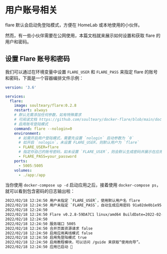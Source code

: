 # 用户账号相关

flare 默认会启动免登陆模式，方便在 HomeLab 或本地使用的小伙伴。

然而，有一些小伙伴需要在公网使用，本篇文档就来展示如何设置和获取 flare 的用户和密码。

## 设置 Flare 账号和密码

我们可以通过在环境变量中设置 `FLARE_USER` 和 `FLARE_PASS` 来指定 flare 的账号和密码，下面是一个容器编排文件示例：

```yaml
version: '3.6'

services:
  flare:
    image: soulteary/flare:0.2.8
    restart: always
    # 默认无需添加任何参数，如有特殊需求
    # 可阅读文档 https://github.com/soulteary/docker-flare/blob/main/docs/advanced-startup.md
    # 启用账号登陆模式
    command: flare --nologin=0
    environment:
      # 如需开启用户登陆模式，需要先设置 `nologin` 启动参数为 `0`
      # 如开启 `nologin`，未设置 FLARE_USER，则默认用户为 `flare`
      - FLARE_USER=flare
      # 指定你自己的账号密码，如未设置 `FLARE_USER`，则会默认生成密码并展示在应用启动日志中
      - FLARE_PASS=your_password
    ports:
      - 5005:5005
    volumes:
      - ./app:/app
```

当你使用 `docker-compose up -d` 启动应用之后，接着使用 `docker-compose ps`，就可以看到包含密码的日志输出啦：

```bash
2022/02/18 12:24:50 用户未指定 `FLARE_USER`，使用默认用户名 flare
2022/02/18 12:24:50 用户未指定 `FLARE_PASS`，自动生成应用密码 91a02de0b1e95e5f
2022/02/18 12:24:50 
2022/02/18 12:24:50 Flare v0.2.8-59DA7C1 linux/amd64 BuildDate=2022-02-18T11:17:47+0800
2022/02/18 12:24:50 
2022/02/18 12:24:50 服务端口 5005
2022/02/18 12:24:50 合并页面资源请求 false
2022/02/18 12:24:50 启用应用离线模式 false
2022/02/18 12:24:50 启用免登陆模式 true
2022/02/18 12:24:50 启用教程模块，可以访问 /guide 来获取“使用向导”。
2022/02/18 12:24:50 应用已启动 🚀
```